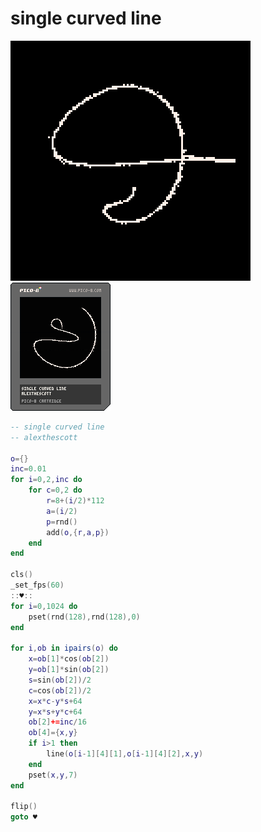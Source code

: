<h1>single curved line</h1>

<img src='single_curved_line.gif'></img>
<img src='single_curved_line.png'></img>

``` Lua
-- single curved line
-- alexthescott

o={}
inc=0.01
for i=0,2,inc do
	for c=0,2 do
		r=8+(i/2)*112
		a=(i/2)
		p=rnd()
		add(o,{r,a,p})
	end
end

cls()
_set_fps(60)
::♥::
for i=0,1024 do
	pset(rnd(128),rnd(128),0)
end

for i,ob in ipairs(o) do
	x=ob[1]*cos(ob[2])
	y=ob[1]*sin(ob[2])
	s=sin(ob[2])/2
	c=cos(ob[2])/2
	x=x*c-y*s+64
	y=x*s+y*c+64
	ob[2]+=inc/16
	ob[4]={x,y}
	if i>1 then
		line(o[i-1][4][1],o[i-1][4][2],x,y)
	end
	pset(x,y,7)
end

flip()
goto ♥
```